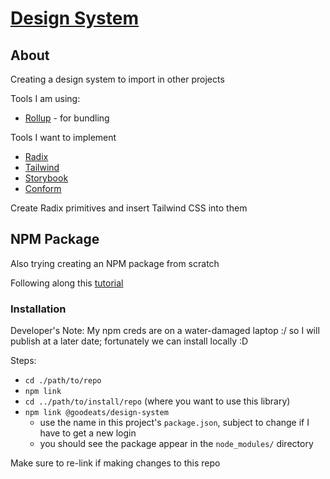 # [Design System](https://github.com/goodeats/design-system)

## About

Creating a design system to import in other projects

Tools I am using:
- [Rollup](https://rollupjs.org) - for bundling

Tools I want to implement
- [Radix](https://www.radix-ui.com/)
- [Tailwind](https://tailwindui.com/)
- [Storybook](https://storybook.js.org/blog/framework-api/)
- [Conform](https://conform.guide/integrations)

Create Radix primitives and insert Tailwind CSS into them

## NPM Package

Also trying creating an NPM package from scratch

Following along this [tutorial](https://dev.to/alexeagleson/how-to-create-and-publish-a-react-component-library-2oe)

### Installation

Developer's Note: My npm creds are on a water-damaged laptop :/ so I will publish at a later date; fortunately we can install locally :D

Steps:
* `cd ./path/to/repo`
* `npm link`
* `cd ../path/to/install/repo` (where you want to use this library)
* `npm link @goodeats/design-system`
  * use the name in this project's `package.json`, subject to change if I have to get a new login
  * you should see the package appear in the `node_modules/` directory

Make sure to re-link if making changes to this repo